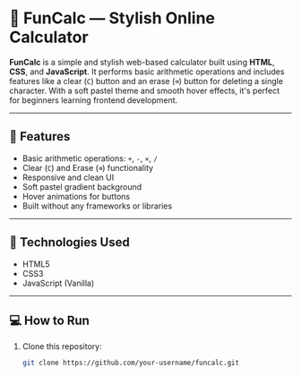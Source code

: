 # 🧮 FunCalc — Stylish Online Calculator

**FunCalc** is a simple and stylish web-based calculator built using **HTML**, **CSS**, and **JavaScript**. It performs basic arithmetic operations and includes features like a clear (`C`) button and an erase (`⌫`) button for deleting a single character. With a soft pastel theme and smooth hover effects, it's perfect for beginners learning frontend development.

---

## 🚀 Features

- Basic arithmetic operations: `+`, `-`, `×`, `/`
- Clear (`C`) and Erase (`⌫`) functionality
- Responsive and clean UI
- Soft pastel gradient background
- Hover animations for buttons
- Built without any frameworks or libraries

---

## 📂 Technologies Used

- HTML5
- CSS3
- JavaScript (Vanilla)

---

## 💻 How to Run

1. Clone this repository:
   ```bash
   git clone https://github.com/your-username/funcalc.git
